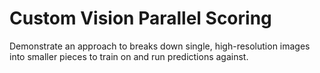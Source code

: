 # Custom Vision Parallel Scoring
Demonstrate an approach to breaks down single, high-resolution images into smaller pieces to train on and run predictions against.
